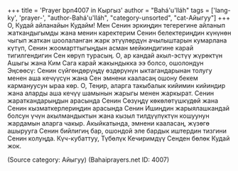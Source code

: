 +++
title = 'Prayer bpn4007 in Кыргыз'
author = "Bahá'u'lláh"
tags = ['lang-ky', 'prayer-', "author-Bahá'u'lláh", "category-unsorted", "cat-Айыгуу"]
+++
О, Кудай айланайын Кудайм! Мен Сенин эркиңдин тегерегине айланып жаткандыгымды жана менин каректерим Сенин белектериңдин күнүнөн чыгып жаткан шоолаланган жарк этүүлөрдүн ачылыштарын кумарлана күтүп, Сенин жоомарттыгыңдын асман мейкиндигине карай тигилгендигин Сен көрүп турасың. О, ар кандай акыл-эстүү жүрөктүн Ашыгы жана Ким Сага карай жакындыкка ээ болсо, ошолондун Эңсөөсү: Сенин сүйгөндөрүңдү өздөрүнүн ыктагандарынан толугу менен аша кечүүсүн жана Сен эмнени кааласаң ошону бекем кармануусун ыраа көр. О, Теңир, аларга такыбалык кийимин кийиндир жана аларды аша кечүү шамынын жарыгы менен жаркырат. Сенин жараткандарыңдын арасында Сенин Сөзүңдү көкөлөтүшкүдөй жана Сенин кызматкерлериңдин арасында Сенин Ишиңдин жарыялашкандай болсун үчүн акылмандыктын жана кызыл тилдүүлүктүн кошуунун жардамын аларга чакыр. Акыйкатында, эмнени кааласаң, жүзөгө ашырууга Сенин бийлигиң бар, ошондой эле бардык иштердин тизгини Сенин колуңда. Күч-кубаттуу, Түбөлүк Кечиримдүү Сенден бөлөк Кудай жок.

(Source category: Айыгуу)
(Bahaiprayers.net ID: 4007)
